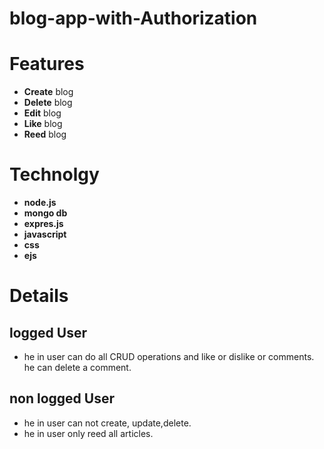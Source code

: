# blog-app-with-Authorization

# Features
* **Create** blog
* **Delete** blog
* **Edit** blog
* **Like** blog
* **Reed** blog

# Technolgy

* **node.js**
* **mongo db**
* **expres.js**
* **javascript**
* **css**
* **ejs**
# Details
## logged User
* he in user can do all CRUD operations and like or dislike or comments. he can delete a comment.
## non logged User
 * he in user can not create, update,delete. 
 * he in user only reed all articles. 
